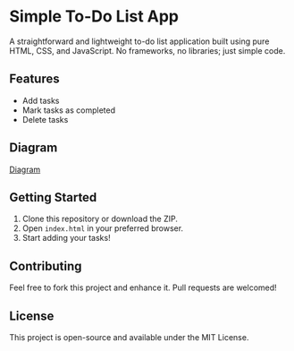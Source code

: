 # Simple To-Do List App

A straightforward and lightweight to-do list application built using pure HTML, CSS, and JavaScript. No frameworks, no libraries; just simple code.

## Features

- Add tasks
- Mark tasks as completed
- Delete tasks

## Diagram
[Diagram](./screenshot.png)


## Getting Started

1. Clone this repository or download the ZIP.
2. Open `index.html` in your preferred browser.
3. Start adding your tasks!

## Contributing

Feel free to fork this project and enhance it. Pull requests are welcomed!

## License

This project is open-source and available under the MIT License.
